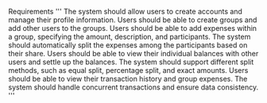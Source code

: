 Requirements
'''
The system should allow users to create accounts and manage their profile information.
Users should be able to create groups and add other users to the groups.
Users should be able to add expenses within a group, specifying the amount, description, and participants.
The system should automatically split the expenses among the participants based on their share.
Users should be able to view their individual balances with other users and settle up the balances.
The system should support different split methods, such as equal split, percentage split, and exact amounts.
Users should be able to view their transaction history and group expenses.
The system should handle concurrent transactions and ensure data consistency.
'''